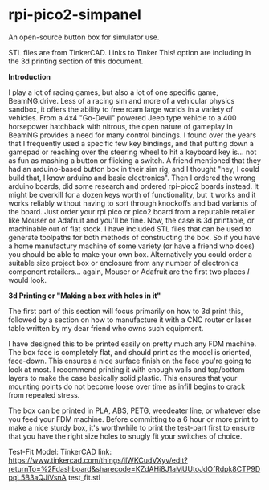 # rpi-pico2-simpanel
An open-source button box for simulator use.

STL files are from TinkerCAD.  Links to Tinker This! option are including in the 3d printing section of this document.

**Introduction**

I play a lot of racing games, but also a lot of one specific game, BeamNG.drive.  Less of a racing sim and more of a vehicular physics sandbox, it offers the ability to free roam large worlds in a variety of vehicles.  From a 4x4 "Go-Devil" powered Jeep type vehicle to a 400 horsepower hatchback with nitrous, the open nature of gameplay in BeamNG provides a need for many control bindings.  I found over the years that I frequently used a specific few key bindings, and that putting down a gamepad or reaching over the steering wheel to hit a keyboard key is... not as fun as mashing a button or flicking a switch.  A friend mentioned that they had an arduino-based button box in their sim rig, and I thought "hey, I could build that, I know arduino and basic electronics".  Then I ordered the wrong arduino boards, did some research and ordered rpi-pico2 boards instead.  It might be overkill for a dozen keys worth of functionality, but it works and it works reliably without having to sort through knockoffs and bad variants of the board.  Just order your rpi pico or pico2 board from a reputable retailer like Mouser or Adafruit and you'll be fine.  Now, the case is 3d printable, or machinable out of flat stock.  I have included STL files that can be used to generate toolpaths for both methods of constructing the box.  So if you have a home manufactury machine of some variety (or have a friend who does) you should be able to make your own box.  Alternatively you could order a suitable size project box or enclosure from any number of electronics component retailers... again, Mouser or Adafruit are the first two places *I* would look.

**3d Printing or "Making a box with holes in it"**

The first part of this section will focus primarily on how to 3d print this, followed by a section on how to manufacture it with a CNC router or laser table written by my dear friend who owns such equipment.  

I have designed this to be printed easily on pretty much any FDM machine.  The box face is completely flat, and should print as the model is oriented, face-down.  This ensures a nice surface finish on the face you're going to look at most.  I recommend printing it with enough walls and top/bottom layers to make the case basically solid plastic.  This ensures that your mounting points do not become loose over time as infill begins to crack from repeated stress.

The box can be printed in PLA, ABS, PETG, weedeater line, or whatever else you feed your FDM machine.  Before committing to a 6 hour or more print to make a nice sturdy box, it's worthwhile to print the test-part first to ensure that you have the right size holes to snugly fit your switches of choice.

Test-Fit Model: 
TinkerCAD link: https://www.tinkercad.com/things/ilWKCudVXyv/edit?returnTo=%2Fdashboard&sharecode=KZdAHi8J1aMUUtoJdOfRdpk8CTP9DpqL5B3aQJiVsnA
test_fit.stl
